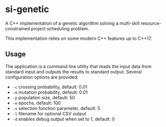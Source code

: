 # si-genetic

A C++ implementation of a genetic algorithm solving a multi-skill resource-constrained project scheduling problem.

This implementation relies on some modern C++ features up to C++17.

## Usage

The application is a command line utility that reads the input data from standard input and outputs the results to standard output. Several configuration options are provided:

* `-c` crossing probability, default: 0.01
* `-m` mutation probability, default: 0.01
* `-p` population size, default: 50
* `-e` epochs, default: 100
* `-s` selection function parameter, default: 5
* `-l` filename for optional CSV output
* `-d` enables debug output when set to 1, default: 0

